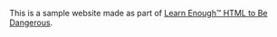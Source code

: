 This is a sample website made as part of [Learn Enough™ HTML to Be Dangerous](https://www.learnenough.com/html-tutorial).